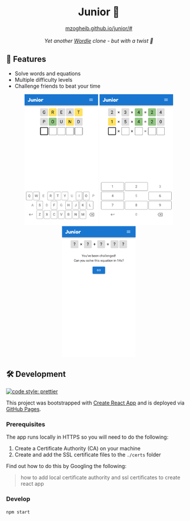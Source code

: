 <div align="center">
<h1>Junior 🧢</h1>
<div><a href="https://mzogheib.github.io/junior/#">mzogheib.github.io/junior/#</a></div>
<br />
<em>Yet another <a href="https://en.wikipedia.org/wiki/Wordle" target="_blank">Wordle</a> clone - but with a twist 💃</em>
</div>

## 💫 Features

- Solve words and equations
- Multiple difficulty levels
- Challenge friends to beat your time

<div align="center">
    <img src="assets/words.png" alt="words" width="200" />
    <img src="assets/numbers.png" alt="numbers" width="200" />
    <img src="assets/challenge.png" alt="challenge" width="200" />
</div>

## 🛠️ Development

[![code style: prettier](https://img.shields.io/badge/code_style-prettier-ff69b4.svg?style=flat-square)](https://github.com/prettier/prettier)

This project was bootstrapped with [Create React App](https://github.com/facebook/create-react-app) and is deployed via [GitHub Pages](https://docs.github.com/en/pages).

### Prerequisites

The app runs locally in HTTPS so you will need to do the following:

1. Create a Certificate Authority (CA) on your machine
2. Create and add the SSL certificate files to the `./certs` folder

Find out how to do this by Googling the following:

> how to add local certificate authority and ssl certificates to create react app

### Develop

```console
npm start
```
